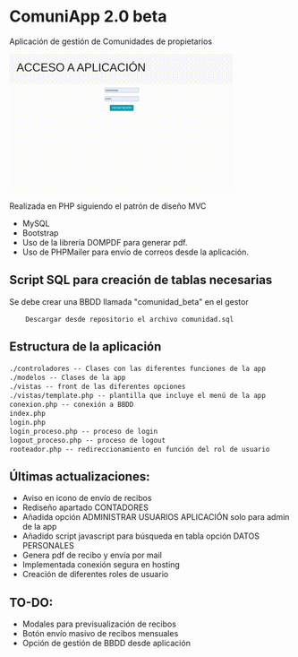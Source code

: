 # ComuniApp 2.0 beta
Aplicación de gestión de Comunidades de propietarios

![imaxe da aplicación](comuniapp.gif)

Realizada en PHP siguiendo el patrón de diseño MVC

* MySQL
* Bootstrap
* Uso de la librería DOMPDF para generar pdf. 
* Uso de PHPMailer para envío de correos desde la aplicación.

## Script SQL para creación de tablas necesarias
 Se debe crear una BBDD llamada "comunidad_beta" en el gestor
~~~
    Descargar desde repositorio el archivo comunidad.sql
~~~

## Estructura de la aplicación
~~~
./controladores -- Clases con las diferentes funciones de la app
./modelos -- Clases de la app
./vistas -- front de las diferentes opciones
./vistas/template.php -- plantilla que incluye el menú de la app
conexion.php -- conexión a BBDD
index.php
login.php 
login_proceso.php -- proceso de login
logout_proceso.php -- proceso de logout
rooteador.php -- redireccionamiento en función del rol de usuario
~~~

## Últimas actualizaciones:
* Aviso en icono de envío de recibos
* Rediseño apartado CONTADORES
* Añadida opción ADMINISTRAR USUARIOS APLICACIÓN solo para admin de la app
* Añadido script javascript para búsqueda en tabla opción DATOS PERSONALES
* Genera pdf de recibo y envía por mail
* Implementada conexión segura en hosting
* Creación de diferentes roles de usuario

## TO-DO:
* Modales para previsualización de recibos
* Botón envío masivo de recibos mensuales
* Opción de gestión de BBDD desde aplicación


